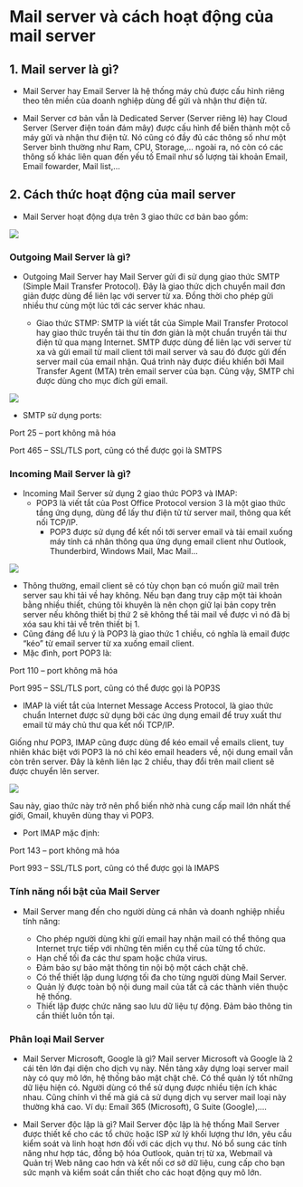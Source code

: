 # Mail server và cách hoạt động của mail server

## 1. Mail server là gì?

- Mail Server hay Email Server là hệ thống máy chủ được cấu hình riêng theo tên miền của doanh nghiệp dùng để gửi và nhận thư điện tử.

- Mail Server cơ bản vẫn là Dedicated Server (Server riêng lẻ) hay Cloud Server (Server điện toán đám mây) được cấu hình để biến thành một cỗ máy gửi và nhận thư điện tử. Nó cũng có đầy đủ các thông số như một Server bình thường như Ram, CPU, Storage,… ngoài ra, nó còn có các thông số khác liên quan đến yếu tố Email như số lượng tài khoản Email, Email fowarder, Mail list,…

## 2. Cách thức hoạt động của mail server

- Mail Server hoạt động dựa trên 3 giao thức cơ bản bao gồm:

<img src=https://image.prntscr.com/image/GGKPHB7uRH_Z-NjZz_0ERg.png>

### Outgoing Mail Server là gì?

- Outgoing Mail Server hay Mail Server gửi đi sử dụng giao thức SMTP (Simple Mail Transfer Protocol). Đây là giao thức dịch chuyển mail đơn giản được dùng để liên lạc với server từ xa. Đồng thời cho phép gửi nhiều thư cùng một lúc tới các server khác nhau.

    - Giao thức STMP: SMTP là viết tắt của Simple Mail Transfer Protocol hay giao thức truyền tải thư tín đơn giản là một chuẩn truyền tải thư điện tử qua mạng Internet.
    SMTP được dùng để liên lạc với server từ xa và gửi email từ mail client tới mail server và sau đó được gửi đến server mail của email nhận. Quá trình này được điều khiển bởi Mail Transfer Agent (MTA) trên email server của bạn. Cũng vậy, SMTP chỉ được dùng cho mục đích gửi email.

<img src= https://image.prntscr.com/image/uEXl7vESTNStEc4LMzofXg.png>

- SMTP sử dụng ports:

Port 25 – port không mã hóa

Port 465 – SSL/TLS port, cũng có thể được gọi là SMTPS

### Incoming Mail Server là gì?

- Incoming Mail Server sử dụng 2 giao thức POP3 và IMAP:
    - POP3  là viết tắt của Post Office Protocol version 3 là một giao thức tầng ứng dụng, dùng để lấy thư điện tử từ server mail, thông qua kết nối TCP/IP.
        - POP3 được sử dụng để kết nối tới server email và tải email xuống máy tính cá nhân thông qua ứng dụng email client như Outlook, Thunderbird, Windows Mail, Mac Mail…

<img src= https://image.prntscr.com/image/LzXxs699S3ic3C0oI-igVw.png>

- Thông  thường, email client sẽ có tùy chọn bạn có muốn giữ mail trên server sau khi tải về hay không. Nếu bạn đang truy cập một tài khoản bằng nhiều thiết, chúng tôi khuyên là nên chọn giữ lại bản copy trên server nếu không thiết bị thứ 2 sẽ không thể tải mail về được vì nó đã bị xóa sau khi tải về trên thiết bị 1.
- Cũng đáng để lưu ý là POP3 là giao thức 1 chiều, có nghĩa là email được “kéo” từ email server từ xa xuống email client.
- Mặc đình, port POP3 là:

Port 110 – port không mã hóa

Port 995 – SSL/TLS port, cũng có thể được gọi là POP3S

- IMAP là viết tắt của Internet Message Access Protocol, là giao thức chuẩn Internet được sử dụng bởi các ứng dụng email để truy xuất thư email từ máy chủ thư qua kết nối TCP/IP.

Giống như POP3, IMAP cũng  được dùng để kéo email về emails client, tuy nhiên khác biệt với POP3 là nó chỉ kéo email headers về, nội dung email vẫn còn trên server. Đây là kênh liên lạc 2 chiều, thay đổi trên mail client sẽ được chuyển lên server.

<img src= https://image.prntscr.com/image/AzUhYkduRaWg1xyGyMf1gw.png>

Sau này, giao thức này trở nên phổ biến nhờ nhà cung cấp mail lớn nhất thế giới, Gmail, khuyên dùng thay vì POP3.

- Port IMAP mặc định:

Port 143 – port không mã hóa

Port 993 – SSL/TLS port, cũng có thể được gọi là IMAPS


### Tính năng nổi bật của Mail Server

- Mail Server mang đến cho người dùng cá nhân và doanh nghiệp nhiều tính năng:

    - Cho phép người dùng khi gửi email hay nhận mail có thể thông qua Internet trực tiếp với những tên miền cụ thể của từng tổ chức.
    - Hạn chế tối đa các thư spam hoặc chứa virus.
    - Đảm bảo sự bảo mật thông tin nội bộ một cách chặt chẽ.
    - Có thể thiết lập dung lượng tối đa cho từng người dùng Mail Server.
    - Quản lý được toàn bộ nội dung mail của tất cả các thành viên thuộc hệ thống.
    - Thiết lập được chức năng sao lưu dữ liệu tự động. Đảm bảo thông tin cần thiết luôn tồn tại.

### Phân loại Mail Server

- Mail Server Microsoft, Google là gì?
Mail server Microsoft và Google là 2 cái tên lớn đại diện cho dịch vụ này. Nền tảng xây dựng loại server mail này có quy mô lớn, hệ thống bảo mật chặt chẽ. Có thể quản lý tốt những dữ liệu hiện có. Người dùng có thể sử dụng được nhiều tiện ích khác nhau. Cũng chính vì thế mà giá cả sử dụng dịch vụ server mail loại này thường khá cao. Ví dụ: Email 365 (Microsoft), G Suite (Google),….

- Mail Server độc lập là gì?
Mail Server độc lập là hệ thống Mail Server được thiết kế cho các tổ chức hoặc ISP xử lý khối lượng thư lớn, yêu cầu kiểm soát và linh hoạt hơn đối với các dịch vụ thư. Nó bổ sung các tính năng như hợp tác, đồng bộ hóa Outlook, quản trị từ xa, Webmail và Quản trị Web nâng cao hơn và kết nối cơ sở dữ liệu, cung cấp cho bạn sức mạnh và kiểm soát cần thiết cho các hoạt động quy mô lớn.